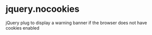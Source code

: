 jquery.nocookies
================

jQuery plug to display a warning banner if the browser does not have cookies enabled
